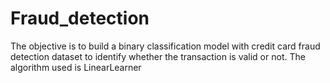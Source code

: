 # Fraud_detection
The objective is to build a binary classification model with credit card fraud detection dataset to identify whether the transaction is valid or not. 
The algorithm used is LinearLearner
